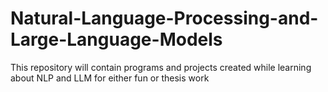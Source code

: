 # Natural-Language-Processing-and-Large-Language-Models
This repository will contain programs and projects created while learning about NLP and LLM for either fun or thesis work
